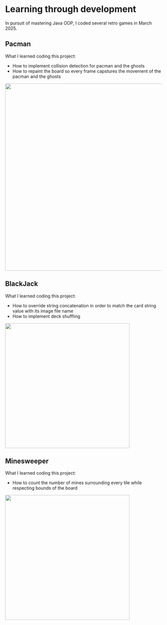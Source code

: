 # Learning through development
In pursuit of mastering Java OOP, I coded several retro games in March 2025.

## Pacman
What I learned coding this project:
- How to implement collision detection for pacman and the ghosts
- How to repaint the board so every frame capstures the movement of the pacman and the ghosts
  
<img src="https://github.com/user-attachments/assets/f45430a8-a4db-4d4b-a573-d7ebfdc22258" width=600>


## BlackJack
What I learned coding this project:
- How to override string concatenation in order to match the card string value with its image file name
- How to implement deck shuffling
  
<img src="https://github.com/user-attachments/assets/41a6cfcd-9d1a-46cf-830c-06afea3b74c3" width=400>

## Minesweeper
What I learned coding this project:
- How to count the number of mines surrounding every tile while respecting bounds of the board 
<img src="https://github.com/user-attachments/assets/5d9f3e9c-0da3-49b0-b64b-27643d26e52a" width=400>
